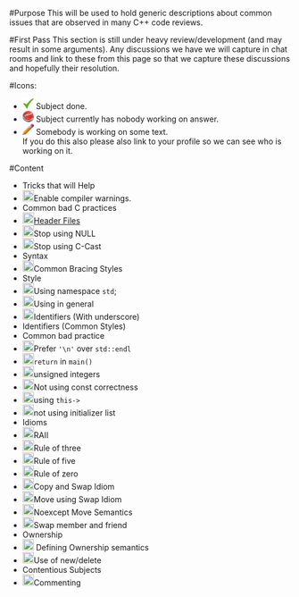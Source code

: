 #Purpose
This will be used to hold generic descriptions about common issues that are observed in many C++ code reviews.

#First Pass
This section is still under heavy review/development (and may result in some arguments). Any discussions we have we will capture in chat rooms and link to these from this page so that we capture these discussions and hopefully their resolution.

#Icons:
* <img src="/images/checkmark.png" width="20" height="20"> Subject done.
* <img src="/images/help.png" width="20" height="20"> Subject currently has nobody working on answer.
* <img src="/images/pencil.png" width="20" height="20"> Somebody is working on some text.  
 If you do this also please also link to your profile so we can see who is working on it.



#Content
* Tricks that will Help
 * <img src="help.png" width="20" height="20">Enable compiler warnings.
* Common bad C practices
 * <img src="checkmark.png" width="20" height="20">[Header Files](HeaderFiles.md)
 * <img src="help.png" width="20" height="20">Stop using NULL
 * <img src="help.png" width="20" height="20">Stop using C-Cast
* Syntax
 * <img src="help.png" width="20" height="20">Common Bracing Styles
* Style
 * <img src="help.png" width="20" height="20">Using namespace `std`;
 * <img src="help.png" width="20" height="20">Using in general
 * <img src="help.png" width="20" height="20">Identifiers (With underscore)
 * Identifiers (Common Styles) 
* Common bad practice
 * <img src="help.png" width="20" height="20">Prefer `'\n'` over `std::endl`
 * <img src="help.png" width="20" height="20">`return` in `main()`
 * <img src="help.png" width="20" height="20">unsigned integers
 * <img src="help.png" width="20" height="20">Not using const correctness
 * <img src="help.png" width="20" height="20">using `this->`
 * <img src="help.png" width="20" height="20">not using initializer list
* Idioms
 * [<img src="pencil.png" width="20" height="20">](http://codereview.stackexchange.com/users/507/loki-astari)RAII
 * <img src="help.png" width="20" height="20">Rule of three
 * <img src="help.png" width="20" height="20">Rule of five
 * <img src="help.png" width="20" height="20">Rule of zero
 * [<img src="pencil.png" width="20" height="20">](http://codereview.stackexchange.com/users/507/loki-astari)Copy and Swap Idiom
 * [<img src="pencil.png" width="20" height="20">](http://codereview.stackexchange.com/users/507/loki-astari)Move using Swap Idiom
 * [<img src="pencil.png" width="20" height="20">](http://codereview.stackexchange.com/users/507/loki-astari)Noexcept Move Semantics
 * <img src="help.png" width="20" height="20">Swap member and friend
* Ownership
 * [<img src="pencil.png" width="20" height="20">](http://codereview.stackexchange.com/users/507/loki-astari) Defining Ownership semantics
 * <img src="help.png" width="20" height="20">Use of new/delete
* Contentious Subjects
 * <img src="help.png" width="20" height="20">Commenting


